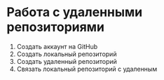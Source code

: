 # **Работа с удаленными репозиториями**

1. Создать аккаунт на GitHub 
2. Создать локальный репозиторий 
3. Создать удаленный репозиторий
4. Связать локальный репозиторий с удаленным
